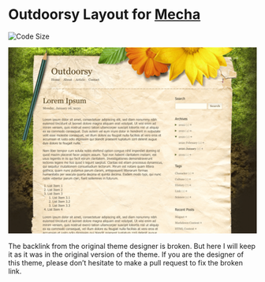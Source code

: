 Outdoorsy Layout for [Mecha](https://github.com/mecha-cms/mecha)
================================================================

![Code Size](https://img.shields.io/github/languages/code-size/mecha-cms/y.outdoorsy?color=%23444&style=for-the-badge)

![Outdoorsy](index.png?v=2022-11-16)

The backlink from the original theme designer is broken. But here I will keep it as it was in the original version of the theme. If you are the designer of this theme, please don’t hesitate to make a pull request to fix the broken link.